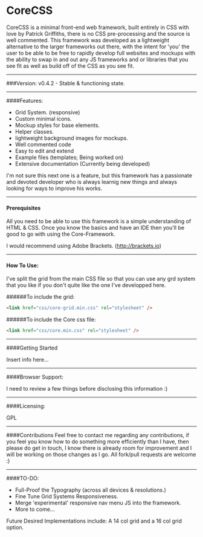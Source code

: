CoreCSS
=======

CoreCSS is a minimal front-end web framework, built entirely in CSS with love by Patrick Griffiths, there is no CSS pre-processing and the source is well commented.  This framework was developed as a lightweight alternative to the larger frameworks out there, with the intent for 'you' the user to be able to be free to rapidly develop full websites and mockups with the ability to swap in and out any JS frameworks and or libraries that you see fit as well as build off of the CSS as you see fit.

---

###Version:
v0.4.2 - Stable & functioning state.

---

####Features:
- Grid System. (responsive)
- Custom minimal icons.
- Mockup styles for base elements.
- Helper classes.
- lightweight background images for mockups.
- Well commented code
- Easy to edit and extend
- Example files (templates; Being worked on)
- Extensive documentation (Currently being developed)

I'm not sure this next one is a feature, but this framework has a passionate and devoted developer who is always learnig new things and always looking for ways to improve his works.

---

#### Prerequisites
All you need to be able to use this framework is a simple understanding of HTML & CSS. Once you know the basics and have an IDE then you'll be good to go with using the Core-Framework.


I would recommend using Adobe Brackets. (http://brackets.io)

---

#### How To Use:
I've split the grid from the main CSS file so that you can use any grd system that you like if you don't quite like the one I've developped here. 

######To include the grid: 
```html 
<link href="css/core-grid.min.css" rel="stylesheet" />
```
######To include the Core css file: 
```html 
<link href="css/core.min.css" rel="stylesheet" />
```

---

####Getting Started

Insert info here...

---

####Browser Support:

I need to review a few things before disclosing this information :)

---

####Licensing:

GPL

---

####Contributions
Feel free to contact me regarding any contributions, if you feel you know how to do something more efficiently than I have, then please do get in touch, I know there is already room for improvement and I will be working on those changes as I go.  All fork/pull requests are welcome :)

---

####TO-DO:
- Full-Proof the Typography (across all devices & resolutions.)
- Fine Tune Grid Systems Responsiveness.
- Merge 'experimental' responsive nav menu JS into the framework.
- More to come...

Future Desired Implementations include: A
14 col grid and a 16 col grid option.
